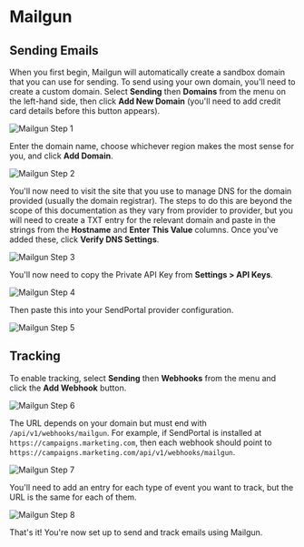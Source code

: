 # Mailgun

## Sending Emails

When you first begin, Mailgun will automatically create a sandbox domain that you can use for sending. To send using your own domain, you'll need to create a custom domain. Select **Sending** then **Domains** from the menu on the left-hand side, then click **Add New Domain** (you'll need to add credit card details before this button appears).

![Mailgun Step 1](https://sendportal.io/img/docs/providers/mailgun/mailgun-1.png)

Enter the domain name, choose whichever region makes the most sense for you, and click **Add Domain**.

![Mailgun Step 2](https://sendportal.io/img/docs/providers/mailgun/mailgun-2.png)

You'll now need to visit the site that you use to manage DNS for the domain provided (usually the domain registrar). The steps to do this are beyond the scope of this documentation as they vary from provider to provider, but you will need to create a TXT entry for the relevant domain and paste in the strings from the **Hostname** and **Enter This Value** columns. Once you've added these, click **Verify DNS Settings**.

![Mailgun Step 3](https://sendportal.io/img/docs/providers/mailgun/mailgun-3.png)

You'll now need to copy the Private API Key from **Settings > API Keys**.

![Mailgun Step 4](https://sendportal.io/img/docs/providers/mailgun/mailgun-4.png)

Then paste this into your SendPortal provider configuration.

![Mailgun Step 5](https://sendportal.io/img/docs/providers/mailgun/mailgun-5.png)

## Tracking

To enable tracking, select **Sending** then **Webhooks** from the menu and click the **Add Webhook** button.

![Mailgun Step 6](https://sendportal.io/img/docs/providers/mailgun/mailgun-6.png)

The URL depends on your domain but must end with `/api/v1/webhooks/mailgun`. For example, if SendPortal is installed at `https://campaigns.marketing.com`, then each webhook should point to `https://campaigns.marketing.com/api/v1/webhooks/mailgun`.

![Mailgun Step 7](https://sendportal.io/img/docs/providers/mailgun/mailgun-7.png)

You'll need to add an entry for each type of event you want to track, but the URL is the same for each of them.

![Mailgun Step 8](https://sendportal.io/img/docs/providers/mailgun/mailgun-8.png)

That's it! You're now set up to send and track emails using Mailgun.